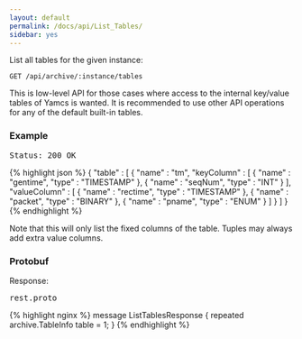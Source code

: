 ```yaml
---
layout: default
permalink: /docs/api/List_Tables/
sidebar: yes
---
```


List all tables for the given instance:

    GET /api/archive/:instance/tables
    
<div class="hint">
    This is low-level API for those cases where access to the internal key/value tables of Yamcs is wanted. It is recommended to use other API operations for any of the default built-in tables.
</div>

    
### Example

<pre class="header">
Status: 200 OK
</pre>

{% highlight json %}
{
  "table" : [ {
    "name" : "tm",
    "keyColumn" : [ {
      "name" : "gentime",
      "type" : "TIMESTAMP"
    }, {
      "name" : "seqNum",
      "type" : "INT"
    } ],
    "valueColumn" : [ {
      "name" : "rectime",
      "type" : "TIMESTAMP"
    }, {
      "name" : "packet",
      "type" : "BINARY"
    }, {
      "name" : "pname",
      "type" : "ENUM"
    } ]
  } ]
}
{% endhighlight %}

Note that this will only list the fixed columns of the table. Tuples may always add extra value columns.

### Protobuf

Response:

<pre class="r header">rest.proto</pre>
{% highlight nginx %}
message ListTablesResponse {
  repeated archive.TableInfo table = 1;
}
{% endhighlight %}
